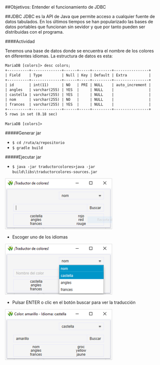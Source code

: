 ##Objetivos: Entender el funcionamiento de JDBC

##JDBC
JDBC es la API de Java que permite acceso a cualquier fuente de datos tabulados.
En los últimos tiempos se han popularizado las bases de datos portables que funcionan sin sevidor y que por tanto pueden ser distribuidas con el programa.

####Actividad

Tenemos una base de datos donde se encuentra el nombre de los colores en diferentes idiomas. La estructura de datos es esta:
```
MariaDB [colors]> desc colors;
+----------+--------------+------+-----+---------+----------------+
| Field    | Type         | Null | Key | Default | Extra          |
+----------+--------------+------+-----+---------+----------------+
| id       | int(11)      | NO   | PRI | NULL    | auto_increment |
| angles   | varchar(255) | YES  |     | NULL    |                |
| castella | varchar(255) | YES  |     | NULL    |                |
| nom      | varchar(255) | NO   |     | NULL    |                |
| frances  | varchar(255) | YES  |     | NULL    |                |
+----------+--------------+------+-----+---------+----------------+
5 rows in set (0.18 sec)

MariaDB [colors]>
```
#####Generar jar

- <code>$ cd /ruta/a/repositorio</code>
- <code>$ gradle build</code>

#####Ejecutar jar

- <code>$ java -jar traductorcolores>java -jar build\libs\traductorcolores-sources.jar</code>

![Alt Ventana principal](/traductorcolores/src/main/resources/img/ventana-traductordecolores-01.PNG)

- Escoger uno de los idiomas

![Alt Selector de idioma](/traductorcolores/src/main/resources/img/ventana-traductordecolores-02.PNG)

- Pulsar ENTER o clic en el botón buscar para ver la traducción

![Alt Resultado](/traductorcolores/src/main/resources/img/ventana-traductordecolores-03.PNG)
